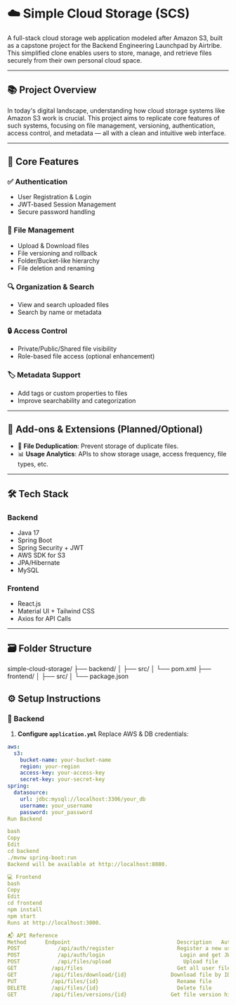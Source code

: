 # ☁️ Simple Cloud Storage (SCS)

A full-stack cloud storage web application modeled after Amazon S3, built as a capstone project for the Backend Engineering Launchpad by Airtribe. This simplified clone enables users to store, manage, and retrieve files securely from their own personal cloud space.

---

## 📚 Project Overview

In today's digital landscape, understanding how cloud storage systems like Amazon S3 work is crucial. This project aims to replicate core features of such systems, focusing on file management, versioning, authentication, access control, and metadata — all with a clean and intuitive web interface.

---

## 🎯 Core Features

### ✅ Authentication
- User Registration & Login
- JWT-based Session Management
- Secure password handling

### 📂 File Management
- Upload & Download files
- File versioning and rollback
- Folder/Bucket-like hierarchy
- File deletion and renaming

### 🔍 Organization & Search
- View and search uploaded files
- Search by name or metadata

### 🔒 Access Control
- Private/Public/Shared file visibility
- Role-based file access (optional enhancement)

### 🏷️ Metadata Support
- Add tags or custom properties to files
- Improve searchability and categorization

---

## 🧩 Add-ons & Extensions (Planned/Optional)

- 🚫 **File Deduplication**: Prevent storage of duplicate files.
- 📊 **Usage Analytics**: APIs to show storage usage, access frequency, file types, etc.

---

## 🛠️ Tech Stack

### Backend
- Java 17
- Spring Boot
- Spring Security + JWT
- AWS SDK for S3
- JPA/Hibernate
- MySQL

### Frontend
- React.js
- Material UI + Tailwind CSS
- Axios for API Calls

---

## 🗃️ Folder Structure

simple-cloud-storage/
├── backend/
│ ├── src/
│ └── pom.xml
├── frontend/
│ ├── src/
│ └── package.json

## ⚙️ Setup Instructions

### 🔧 Backend

1. **Configure `application.yml`**
   Replace AWS & DB credentials:

```yaml
aws:
  s3:
    bucket-name: your-bucket-name
    region: your-region
    access-key: your-access-key
    secret-key: your-secret-key
spring:
  datasource:
    url: jdbc:mysql://localhost:3306/your_db
    username: your_username
    password: your_password
Run Backend

bash
Copy
Edit
cd backend
./mvnw spring-boot:run
Backend will be available at http://localhost:8080.

💻 Frontend
bash
Copy
Edit
cd frontend
npm install
npm start
Runs at http://localhost:3000.

📬 API Reference
Method	    Endpoint	                              Description	Auth               Required
POST	        /api/auth/register	                  Register a new user	              ❌
POST	        /api/auth/login	                       Login and get JWT	              ❌
POST	        /api/files/upload	                    Upload file	                      ✅
GET	          /api/files	                          Get all user files               	✅
GET	          /api/files/download/{id}	            Download file by ID	              ✅
PUT	          /api/files/{id}	                      Rename file                      	✅
DELETE	      /api/files/{id}	                      Delete file                      	✅
GET	          /api/files/versions/{id}	            Get file version history        	✅



